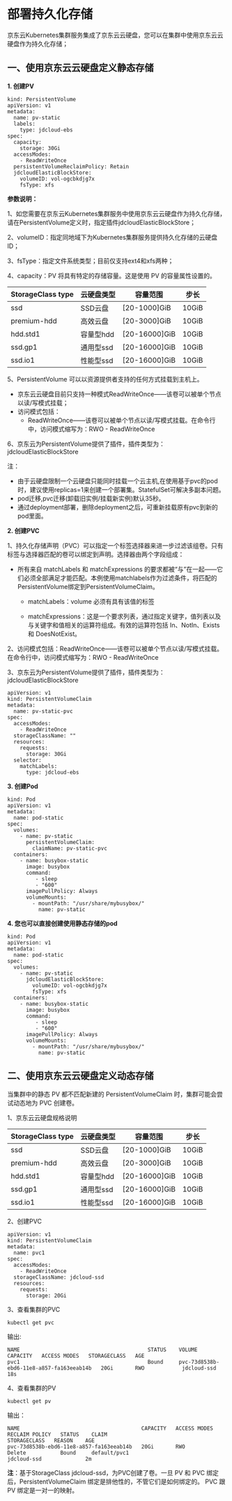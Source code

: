 
# 部署持久化存储

京东云Kubernetes集群服务集成了京东云云硬盘，您可以在集群中使用京东云云硬盘作为持久化存储；  

## 一、使用京东云云硬盘定义静态存储
    
**1. 创建PV**
```
kind: PersistentVolume
apiVersion: v1
metadata:
  name: pv-static
  labels:
    type: jdcloud-ebs
spec:
  capacity:
    storage: 30Gi
  accessModes:
    - ReadWriteOnce
  persistentVolumeReclaimPolicy: Retain
  jdcloudElasticBlockStore:
    volumeID: vol-ogcbkdjg7x
    fsType: xfs
```     
**参数说明：**

1、如您需要在京东云Kubernetes集群服务中使用京东云云硬盘作为持久化存储，请在PersistentVolume定义时，指定插件jdcloudElasticBlockStore；  

2、volumeID：指定同地域下为Kubernetes集群服务提供持久化存储的云硬盘ID；  

3、fsType：指定文件系统类型；目前仅支持ext4和xfs两种；  

4、capacity：PV 将具有特定的存储容量。这是使用 PV 的容量属性设置的。

|StorageClass type | 云硬盘类型   |容量范围  |步长|
| ------ | ------ | ------ |------ |
|	ssd|SSD云盘  | [20-1000]GiB  |10GiB |
|premium-hdd	|高效云盘 | [20-3000]GiB  |10GiB|
|hdd.std1	|容量型hdd | [20-16000]GiB  |10GiB|
|ssd.gp1	|通用型ssd | [20-16000]GiB  |10GiB|
|ssd.io1	|性能型ssd | [20-16000]GiB  |10GiB|

5、PersistentVolume 可以以资源提供者支持的任何方式挂载到主机上。  
  - 京东云云硬盘目前只支持一种模式ReadWriteOnce——该卷可以被单个节点以读/写模式挂载；  
  - 访问模式包括：  
    - ReadWriteOnce——该卷可以被单个节点以读/写模式挂载。在命令行中，访问模式缩写为：RWO - ReadWriteOnce

6、京东云为PersistentVolume提供了插件，插件类型为：jdcloudElasticBlockStore  

注：  
- 由于云硬盘限制一个云硬盘只能同时挂载一个云主机,在使用基于pvc的pod时，建议使用replicas=1来创建一个部署集。StatefulSet可解决多副本问题。  
- pod迁移,pvc迁移(卸载旧实例/挂载新实例)默认35秒。  
- 通过deployment部署，删除deployment之后，可重新挂载原有pvc到新的pod里面。  

**2. 创建PVC**  

1、持久化存储声明（PVC）可以指定一个标签选择器来进一步过滤该组卷。只有标签与选择器匹配的卷可以绑定到声明。选择器由两个字段组成：

  - 所有来自 matchLabels 和 matchExpressions 的要求都被“与”在一起——它们必须全部满足才能匹配。本例使用matchlabels作为过滤条件，将匹配的PersistentVolume绑定到PersistentVolumeClaim。

    - matchLabels：volume 必须有具有该值的标签

    - matchExpressions：这是一个要求列表，通过指定关键字，值列表以及与关键字和值相关的运算符组成。有效的运算符包括 In、NotIn、Exists 和 DoesNotExist。  

2、访问模式包括：ReadWriteOnce——该卷可以被单个节点以读/写模式挂载。在命令行中，访问模式缩写为：RWO - ReadWriteOnce  

3、京东云为PersistentVolume提供了插件，插件类型为：jdcloudElasticBlockStore  
  

```
apiVersion: v1
kind: PersistentVolumeClaim
metadata:
  name: pv-static-pvc
spec:
  accessModes:
    - ReadWriteOnce
  storageClassName: ""
  resources:
    requests:
      storage: 30Gi
  selector:
    matchLabels:
      type: jdcloud-ebs
```
**3. 创建Pod**
```
kind: Pod
apiVersion: v1
metadata:
  name: pod-static
spec:
  volumes:
    - name: pv-static
      persistentVolumeClaim:
        claimName: pv-static-pvc
  containers:
    - name: busybox-static
      image: busybox
      command:
         - sleep
         - "600"
      imagePullPolicy: Always
      volumeMounts:
        - mountPath: "/usr/share/mybusybox/"
          name: pv-static
```

**4. 您也可以直接创建使用静态存储的pod**
```
kind: Pod
apiVersion: v1
metadata:
  name: pod-static
spec:
  volumes:
    - name: pv-static
      jdcloudElasticBlockStore:
        volumeID: vol-ogcbkdjg7x
        fsType: xfs
  containers:
    - name: busybox-static
      image: busybox
      command:
         - sleep
         - "600"
      imagePullPolicy: Always
      volumeMounts:
        - mountPath: "/usr/share/mybusybox/"
          name: pv-static
```


## 二、使用京东云云硬盘定义动态存储

当集群中的静态 PV 都不匹配新建的 PersistentVolumeClaim 时，集群可能会尝试动态地为 PVC 创建卷。

1、京东云云硬盘规格说明

|StorageClass type | 云硬盘类型   |容量范围  |步长|
| ------ | ------ | ------ |------ |
|	ssd|SSD云盘  | [20-1000]GiB  |10GiB |
|premium-hdd	|高效云盘 | [20-3000]GiB  |10GiB|
|hdd.std1	|容量型hdd | [20-16000]GiB  |10GiB|
|ssd.gp1	|通用型ssd | [20-16000]GiB  |10GiB|
|ssd.io1	|性能型ssd | [20-16000]GiB  |10GiB| 

2、创建PVC
```
apiVersion: v1
kind: PersistentVolumeClaim
metadata:
  name: pvc1
spec:
  accessModes:
    - ReadWriteOnce
  storageClassName: jdcloud-ssd
  resources:
    requests:
      storage: 20Gi
```  
3、查看集群的PVC  

`kubectl get pvc`  

输出:  
```
NAME                                         STATUS    VOLUME                                     CAPACITY   ACCESS MODES   STORAGECLASS   AGE
pvc1                                         Bound     pvc-73d8538b-ebd6-11e8-a857-fa163eeab14b   20Gi       RWO            jdcloud-ssd    18s
```  
4、查看集群的PV  

`kubectl get pv`  

输出：  
```
NAME                                       CAPACITY   ACCESS MODES   RECLAIM POLICY   STATUS    CLAIM                                                STORAGECLASS   REASON    AGE
pvc-73d8538b-ebd6-11e8-a857-fa163eeab14b   20Gi       RWO            Delete           Bound     default/pvc1                                         jdcloud-ssd              2m
```  
**注**：基于StorageClass jdcloud-ssd，为PVC创建了卷。一旦 PV 和 PVC 绑定后，PersistentVolumeClaim 绑定是排他性的，不管它们是如何绑定的。 PVC 跟 PV 绑定是一对一的映射。

 
